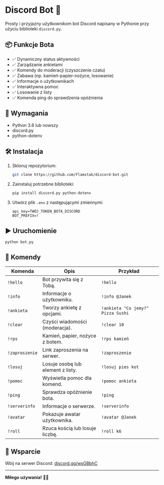 
# Discord Bot 🤖

Prosty i przyjazny użytkownikom bot Discord napisany w Pythonie przy użyciu biblioteki `discord.py`.

## 📦 Funkcje Bota

- ✅ Dynamiczny status aktywności
- ✅ Zarządzanie ankietami
- ✅ Komendy do moderacji (czyszczenie czatu)
- ✅ Zabawa (np. kamień-papier-nożyce, losowanie)
- ✅ Informacje o użytkownikach
- ✅ Interaktywna pomoc
- ✅ Losowanie z listy
- ✅ Komenda ping do sprawdzenia opóźnienia

## 🚀 Wymagania

- Python 3.8 lub nowszy
- discord.py
- python-dotenv

## 🛠️ Instalacja

1. Sklonuj repozytorium:

   ```bash
   git clone https://github.com/Flamstak/discord-bot.git
   ```

2. Zainstaluj potrzebne biblioteki:

   ```bash
   pip install discord.py python-dotenv
   ```

3. Utwórz plik `.env` z następującymi zmiennymi:

   ```env
   api_key=TWÓJ_TOKEN_BOTA_DISCORD
   BOT_PREFIX=!
   ```

## ▶️ Uruchomienie

```bash
python bot.py
```

## 📖 Komendy

| Komenda        | Opis                                 | Przykład                            |
|----------------|--------------------------------------|-------------------------------------|
| `!hello`       | Bot przywita się z Tobą.             | `!hello`                            |
| `!info`        | Informacje o użytkowniku.            | `!info @Janek`                      |
| `!ankieta`     | Tworzy ankietę z opcjami.            | `!ankieta "Co jemy?" Pizza Sushi`  |
| `!clear`       | Czyści wiadomości (moderacja).       | `!clear 10`                         |
| `!rps`         | Kamień, papier, nożyce z botem.      | `!rps kamień`                       |
| `!zaproszenie` | Link zaproszenia na serwer.          | `!zaproszenie`                      |
| `!losuj`       | Losuje osobę lub element z listy.    | `!losuj pies kot`                   |
| `!pomoc`       | Wyświetla pomoc dla komend.          | `!pomoc ankieta`                    |
| `!ping`        | Sprawdza opóźnienie bota.            | `!ping`                             |
| `!serverinfo`  | Informacje o serwerze.               | `!serverinfo`                       |
| `!avatar`      | Pokazuje awatar użytkownika.        | `!avatar @Janek`                    |
| `!roll`        | Rzuca kością lub losuje liczbę.     | `!roll k6`                          |

## 💬 Wsparcie

Wbij na serwer Discord: [discord.gg/wsGBbhC](https://discord.gg/wsGBbhC)

---

**Miłego używania!** 🎉✨
